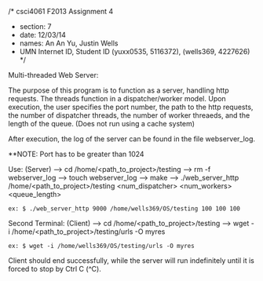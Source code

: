 /* csci4061 F2013 Assignment 4 
* section: 7 
* date: 12/03/14 
* names: An An Yu, Justin Wells
* UMN Internet ID, Student ID (yuxx0535, 5116372), (wells369, 4227626)
*/

Multi-threaded Web Server:

The purpose of this program is to function as a server, handling http
requests. The threads function in a dispatcher/worker model. Upon execution,
the user specifies the port number, the path to the http requests, the
number of dispatcher threads, the number of worker threaeds, and the
length of the queue. (Does not run using a cache system)

After execution, the log of the server can be found in the file
webserver_log.

**NOTE: Port has to be greater than 1024

Use: (Server)
--> cd /home/<path_to_project>/testing
--> rm -f webserver_log
--> touch webserver_log
--> make
--> ./web_server_http <port> /home/<path_to_project>/testing <num_dispatcher> <num_workers> <queue_length>

	ex: $ ./web_server_http 9000 /home/wells369/OS/testing 100 100 100
	
Second Terminal: (Client)
--> cd /home/<path_to_project>/testing
--> wget -i /home/<path_to_project>/testing/urls -O myres

	ex: $ wget -i /home/wells369/OS/testing/urls -O myres

Client should end successfully, while the server will run indefinitely
until it is forced to stop by Ctrl C (^C).

